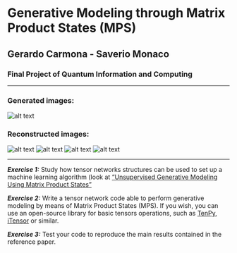# Generative Modeling through Matrix Product States (MPS)
## Gerardo Carmona - Saverio Monaco
### Final Project of Quantum Information and Computing
---

### Generated images:
![alt text](https://raw.githubusercontent.com/eigen-carmona/mps_born_machines/main/imgs/gen_examples.png)

### Reconstructed images:
![alt text](https://raw.githubusercontent.com/eigen-carmona/mps_born_machines/main/imgs/rec1.png)
![alt text](https://raw.githubusercontent.com/eigen-carmona/mps_born_machines/main/imgs/rec2.png)
![alt text](https://raw.githubusercontent.com/eigen-carmona/mps_born_machines/main/imgs/rec3.png)
![alt text](https://raw.githubusercontent.com/eigen-carmona/mps_born_machines/main/imgs/test_rec1.png)


---
***Exercise 1:***
Study how tensor networks structures can be used to set up a machine learning algorithm (look at
[“Unsupervised Generative Modeling Using Matrix Product States”](https://journals.aps.org/prx/abstract/10.1103/PhysRevX.8.031012)

***Exercise 2:***
Write a tensor network code able to perform generative modeling by means of Matrix Product States
(MPS). If you wish, you can use an open-source library for basic tensors operations, such as [TenPy](https://tenpy.readthedocs.io), [iTensor](http://itensor.org) or similar.

***Exercise 3:***
Test your code to reproduce the main results contained in the reference paper.
